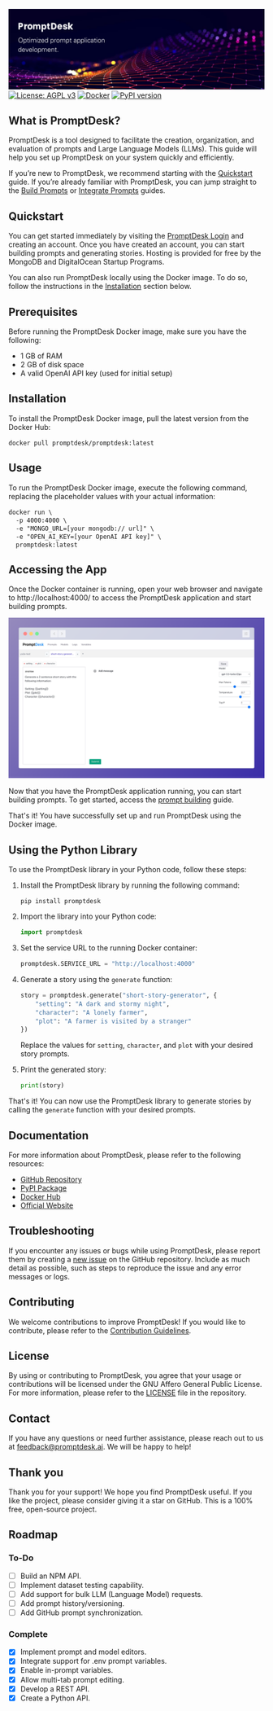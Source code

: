 ![Alt Text](./readme_images/github_banner.png)
[![License: AGPL v3](https://img.shields.io/badge/License-AGPL_v3-blue.svg)](https://www.gnu.org/licenses/agpl-3.0)
[![Docker](https://badgen.net/badge/icon/docker?icon=docker&label)](https://hub.docker.com/r/promptdesk/promptdesk)
[![PyPI version](https://badge.fury.io/py/promptdesk.svg)](https://badge.fury.io/py/promptdesk)

## What is PromptDesk?

PromptDesk is a tool designed to facilitate the creation, organization, and evaluation of prompts and Large Language Models (LLMs). This guide will help you set up PromptDesk on your system quickly and efficiently.

If you’re new to PromptDesk, we recommend starting with the [Quickstart](https://promptdesk.ai/docs/quickstart) guide. If you’re already familiar with PromptDesk, you can jump straight to the [Build Prompts](https://promptdesk.ai/docs/building-prompts/) or [Integrate Prompts](https://promptdesk.ai/docs/python-sdk/) guides.

## Quickstart

You can get started immediately by visiting the [PromptDesk Login](https://app.promptdesk.ai/) and creating an account. Once you have created an account, you can start building prompts and generating stories.
Hosting is provided for free by the MongoDB and DigitalOcean Startup Programs.

You can also run PromptDesk locally using the Docker image. To do so, follow the instructions in the [Installation](#installation) section below.

## Prerequisites

Before running the PromptDesk Docker image, make sure you have the following:

- 1 GB of RAM
- 2 GB of disk space
- A valid OpenAI API key (used for initial setup)

## Installation

To install the PromptDesk Docker image, pull the latest version from the Docker Hub:

```shell
docker pull promptdesk/promptdesk:latest
```

## Usage

To run the PromptDesk Docker image, execute the following command, replacing the placeholder values with your actual information:

```shell
docker run \
  -p 4000:4000 \
  -e "MONGO_URL=[your mongodb:// url]" \
  -e "OPEN_AI_KEY=[your OpenAI API key]" \
  promptdesk:latest
```

## Accessing the App

Once the Docker container is running, open your web browser and navigate to http://localhost:4000/ to access the PromptDesk application and start building prompts.

![Alt Text](./readme_images/prompt-builder.png)

Now that you have the PromptDesk application running, you can start building prompts. To get started, access the [prompt building](https://promptdesk.ai/docs/building-prompts/) guide.

That's it! You have successfully set up and run PromptDesk using the Docker image.

## Using the Python Library

To use the PromptDesk library in your Python code, follow these steps:

1. Install the PromptDesk library by running the following command:

   ```shell
   pip install promptdesk
   ```

2. Import the library into your Python code:

   ```python
   import promptdesk
   ```

3. Set the service URL to the running Docker container:

   ```python
   promptdesk.SERVICE_URL = "http://localhost:4000"
   ```

4. Generate a story using the `generate` function:

   ```python
   story = promptdesk.generate("short-story-generator", {
       "setting": "A dark and stormy night",
       "character": "A lonely farmer",
       "plot": "A farmer is visited by a stranger"
   })
   ```

   Replace the values for `setting`, `character`, and `plot` with your desired story prompts.

5. Print the generated story:

   ```python
   print(story)
   ```

That's it! You can now use the PromptDesk library to generate stories by calling the `generate` function with your desired prompts.

## Documentation

For more information about PromptDesk, please refer to the following resources:

- [GitHub Repository](https://github.com/promptdesk/promptdesk)
- [PyPI Package](https://pypi.org/project/promptdesk/)
- [Docker Hub](https://hub.docker.com/r/promptdesk/promptdesk/)
- [Official Website](https://promptdesk.ai/)

## Troubleshooting

If you encounter any issues or bugs while using PromptDesk, please report them by creating a [new issue](https://github.com/promptdesk/promptdesk/issues) on the GitHub repository. Include as much detail as possible, such as steps to reproduce the issue and any error messages or logs.

## Contributing

We welcome contributions to improve PromptDesk! If you would like to contribute, please refer to the [Contribution Guidelines](https://github.com/promptdesk/promptdesk/blob/main/CONTRIBUTING.md).

## License

By using or contributing to PromptDesk, you agree that your usage or contributions will be licensed under the GNU Affero General Public License. For more information, please refer to the [LICENSE](https://github.com/promptdesk/promptdesk/blob/main/LICENSE) file in the repository.

## Contact

If you have any questions or need further assistance, please reach out to us at feedback@promptdesk.ai. We will be happy to help!

## Thank you

Thank you for your support! We hope you find PromptDesk useful. If you like the project, please consider giving it a star on GitHub. This is a 100% free, open-source project.
   
## Roadmap

### To-Do
- [ ] Build an NPM API.
- [ ] Implement dataset testing capability.
- [ ] Add support for bulk LLM (Language Model) requests.
- [ ] Add prompt history/versioning.
- [ ] Add GitHub prompt synchronization.

### Complete
- [x] Implement prompt and model editors.
- [x] Integrate support for .env prompt variables.
- [x] Enable in-prompt variables.
- [x] Allow multi-tab prompt editing.
- [X] Develop a REST API.
- [X] Create a Python API.